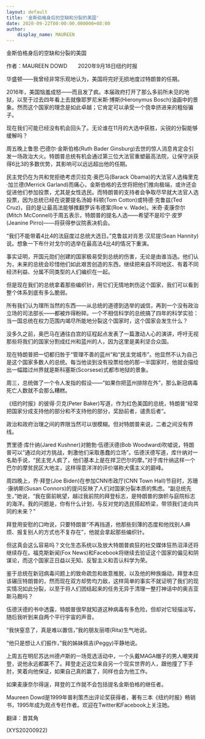 ```yaml
---
layout: default
title: '金斯伯格身后的空缺和分裂的美国'
date: 2020-09-22T00:00:00.000000+08:00
author:
    display_name: MAUREEN
---
```


金斯伯格身后的空缺和分裂的美国

作者：MAUREEN DOWD　　2020年9月18日纽约时报

华盛顿——我曾经非常乐观地认为，美国将完好无损地度过特朗普的任期。

2016年，美国恼羞成怒——而且发了疯。本届政府打开了那么多前所未见的地狱，以至于过去四年看上去就像耶罗尼米斯·博斯(Hieronymus Bosch)油画中的景象。然而这个国家的理念是如此卓越；它肯定可以承受一个侥幸挤进来的粗俗骗子。

现在我们可能已经没有机会回头了。无论谁在11月的大选中获胜，尖锐的分裂能够缓解吗？

周五晚上鲁思·巴德尔·金斯伯格(Ruth Bader Ginsburg)去世的惊人消息肯定会引发一场政治大火。特朗普总统有机会通过第三位大法官重塑最高法院，让保守派获得6比3的多数优势，其影响可以远远超出他的任期。

民主党仍在为共和党拒绝考虑贝拉克·奥巴马(Barack Obama)的大法官人选梅里克·加兰德(Merrick Garland)而痛心，金斯伯格的去世将把他们推向极端，或许还会促进他们参加投票，尤其是女性选民。而特朗普的支持者会争取尽早就大法官人选投票，因为总统已经在说要提名汤姆·科顿(Tom Cotton)或特德·克鲁兹(Ted Cruz)，目的是让最高法能够推翻罗诉韦德案(Roe v. Wade)。米奇·麦康奈尔(Mitch McConnell)于周五表示，特朗普的提名人选——希望不是珍宁·皮罗(Jeanine Pirro)——将获得参议院表决机会。

“我们不能带着4比4的法庭度过总统大选日。”克鲁兹对肖恩·汉尼提(Sean Hannity)说。想象一下布什对戈尔的选举在最高法4比4的情况下重演。

事实证明，开国元勋们创建的国家极易受到总统的伤害，无论是由谁当选。他们认为，未来的总统会珍惜他们如此艰苦创造的东西，继续把来自不同地区、有着不同经济利益、分属不同类型的人们编织在一起。

但是现在我们的总统拿着那些编织针，用它们无情地刺伤这个国家，我们可以看到整个体系到底有多么脆弱。

所有我们认为理所当然的东西——从总统的道德到选举的诚信，再到一个没有政治立场的司法部长——都被炸得粉碎。一个不相信科学的总统搞了四年的科学实验：当一国总统在权力范围内竭尽所能地分裂这个国家时，这个国家会发生什么？

没多久之前，奥巴马在通往白宫的征程起点发表了一篇激动人心的演讲，呼吁无视那些将我们的国家分割成红州和蓝州的人，因为这里是美利坚合众国。

现在特朗普把一切都归咎于“管理不善的蓝州”和“民主党城市”。他显然不认为自己是这个国家多数人的总统。每当他谈到没有投票给他的那一半国家时，他就会描绘出一幅踏过州界就是斯科塞斯(Scorsese)式都市地狱的景象。

周三，总统做了一个令人发指的假设——“如果你把蓝州排除在外”，那么新冠病毒死亡人数就不会那么糟糕。

《纽约时报》的彼得·贝克(Peter Baker)写道，作为红色美国的总统，特朗普“经常把国家分成支持他的部分和不支持他的部分，奖励前者，谴责后者”。

政治和政府治理之间的界限当然可以很模糊。但对特朗普来说，二者之间没有界线。

贾里德·库什纳(Jared Kushner)对鲍勃·伍德沃德(Bob Woodward)吹嘘说，特朗普可以“通过向对方挑战，刺激他们采取愚蠢的立场”。伍德沃德写道，库什纳对一名助手说，“民主党人疯了，他们基本上是在捍卫巴尔的摩。”对于库什纳这样一个巴尔的摩贫民区大地主，这样得意洋洋的评价堪称犬儒主义的巅峰。

周四晚上，乔·拜登(Joe Biden)在参加CNN市政厅(CNN Town Hall)节目时，苏珊·康纳斯(Susan Connors)的提问反映了人们对国家分裂本质的焦虑。“副总统先生，”她说，“我在窗前眺望，越过我前院的拜登标志，是特朗普的旗帜与庭院标志的海洋。我的问题是，你有什么计划，与反对党的选民搭起桥梁，带领我们走向共同的未来？”

拜登用安慰的口吻说，只要特朗普“不再挡道，他那些刻薄的态度和他找别人麻烦、报复别人的方式也不复存在”，他就会拿起那些编织针。

但这真会这么容易吗？文化生态系统以及放大特朗普疯狂的社交媒体狂热沼泽还将继续存在。福克斯新闻(Fox News)和Facebook将继续去验证这个国家的偏见和阴谋论，而这个国家正日益以无知、反智主义和否认科学为荣。

鉴于总统在新冠病毒问题上的致命疏忽和故意推脱，以及他的种族煽动，拜登本应该碾压特朗普的，然而现在双方却势均力敌，这样简单的事实不就证明了我们的现实情况如此分裂，以至于将人们团结起来的任务无异于清理一整打神话中的奥吉亚斯马厩吗？

伍德沃德的书中透露，特朗普很早就知道这种病毒有多危险，但却对它轻描淡写，随后我听到来自两个平行宇宙的声音。

“我快窒息了，真是难以置信，”我的朋友丽塔(Rita)生气地说。

“他只是想让人们振作，”我的姊妹佩吉(Peggy)平静地说。

上周五在明尼苏达州德卢斯的一场竞选活动中，一个头戴MAGA帽子的男人嘲笑拜登，说他永远都赢不了。拜登走近这位来自另一个现实世界的人，跟他撞了下手肘，笑着向他保证，如果自己真的赢了，同样也会为他工作。

如果麦康奈尔得逞，拜登的工作就不会包括提名金斯伯格的继任者。

Maureen Dowd是1999年普利策杰出评论奖获得者，著有三本《纽约时报》畅销书，1995年成为观点专栏作者。欢迎在Twitter和Facebook上关注她。

翻译：晋其角

(XYS20200922)

